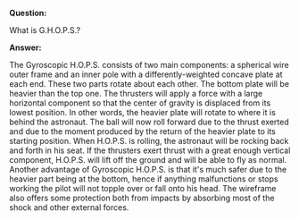 ****Question:****

What is G.H.O.P.S.?

****Answer:****

The Gyroscopic H.O.P.S. consists of two main components: a spherical
wire outer frame and an inner pole with a differently-weighted concave
plate at each end. These two parts rotate about each other. The bottom
plate will be heavier than the top one. The thrusters will apply a force
with a large horizontal component so that the center of gravity is
displaced from its lowest position. In other words, the heavier plate
will rotate to where it is behind the astronaut. The ball will now roll
forward due to the thrust exerted and due to the moment produced by the
return of the heavier plate to its starting position. When H.O.P.S. is
rolling, the astronaut will be rocking back and forth in his seat. If
the thrusters exert thrust with a great enough vertical component,
H.O.P.S. will lift off the ground and will be able to fly as normal. Another advantage of Gyroscopic H.O.P.S. is that it's much safer due to the heavier part being at the bottom, hence if anything malfunctions or stops working the pilot will not topple over or fall onto his head. The wireframe also offers some protection both from impacts by absorbing most of the shock and other external forces.
